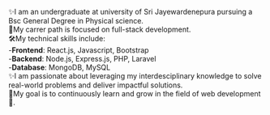✨I am an undergraduate at university of Sri Jayewardenepura pursuing a Bsc General Degree in Physical science.  
🎯My carrer path is focused on full-stack development.  
🛠My technical skills include:  
     -**Frontend**: React.js, Javascript, Bootstrap  
     -**Backend**: Node.js, Express.js, PHP, Laravel  
     -**Database**: MongoDB, MySQL  
✨I am passionate about leveraging my interdesciplinary knowledge to solve real-world problems and deliver impactful solutions.  
🎯My goal is to continuously learn and grow in the field of web development🎉.  
